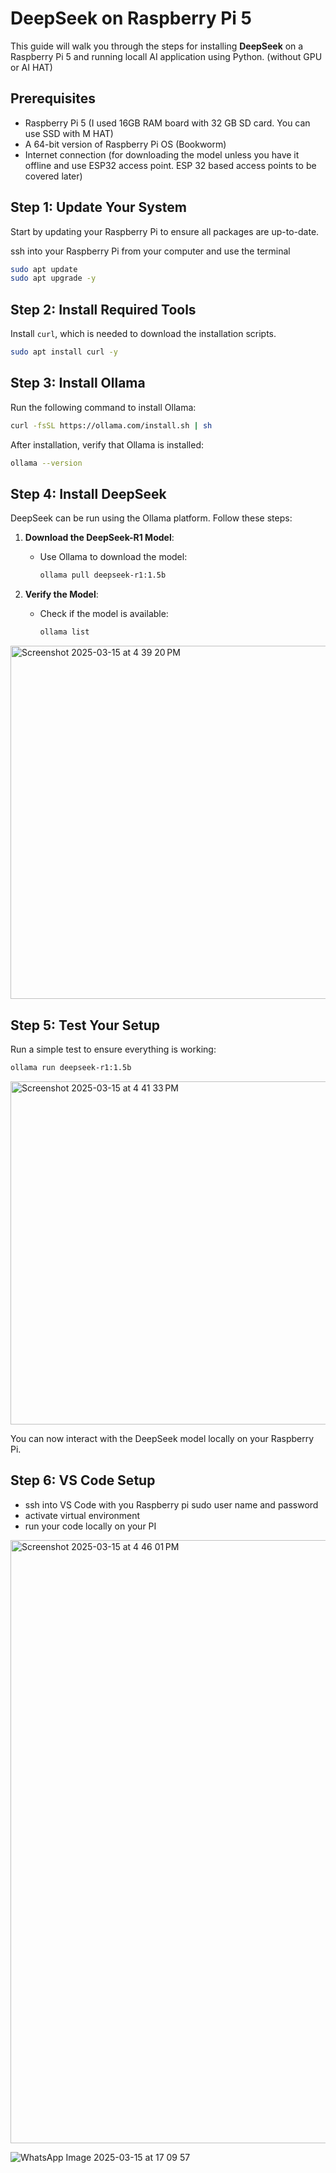 
# DeepSeek on Raspberry Pi 5

This guide will walk you through the steps for installing **DeepSeek** on a Raspberry Pi 5 and running locall AI application using Python. (without GPU or AI HAT)

## Prerequisites

- Raspberry Pi 5 (I used 16GB RAM board with 32 GB SD card. You can use SSD with M HAT)
- A 64-bit version of Raspberry Pi OS (Bookworm)
- Internet connection (for downloading the model unless you have it offline and use ESP32 access point. ESP 32 based access points to be covered later)


## Step 1: Update Your System

Start by updating your Raspberry Pi to ensure all packages are up-to-date.

ssh into your Raspberry Pi from your computer and use the terminal

```bash
sudo apt update
sudo apt upgrade -y
```

## Step 2: Install Required Tools

Install `curl`, which is needed to download the installation scripts.

```bash
sudo apt install curl -y
```

## Step 3: Install Ollama

Run the following command to install Ollama:

```bash
curl -fsSL https://ollama.com/install.sh | sh
```

After installation, verify that Ollama is installed:

```bash
ollama --version
```

## Step 4: Install DeepSeek

DeepSeek can be run using the Ollama platform. Follow these steps:

1. **Download the DeepSeek-R1 Model**:
   - Use Ollama to download the model:
     ```bash
     ollama pull deepseek-r1:1.5b
     ```

2. **Verify the Model**:
   - Check if the model is available:
     ```bash
     ollama list
     ```
<img width="565" alt="Screenshot 2025-03-15 at 4 39 20 PM" src="https://github.com/user-attachments/assets/ae3290a4-8631-4afd-a4e2-8ef3cb480db2" />

## Step 5: Test Your Setup

Run a simple test to ensure everything is working:

```bash
ollama run deepseek-r1:1.5b
```
<img width="549" alt="Screenshot 2025-03-15 at 4 41 33 PM" src="https://github.com/user-attachments/assets/305e8a4b-d37f-420f-8ca8-031f5e6cd8cb" />

You can now interact with the DeepSeek model locally on your Raspberry Pi.

## Step 6: VS Code Setup
- ssh into VS Code with you Raspberry pi sudo user name and password
- activate virtual environment
- run your code locally on your PI

<img width="965" alt="Screenshot 2025-03-15 at 4 46 01 PM" src="https://github.com/user-attachments/assets/696f5bcc-7e06-479e-9aa8-117d4bcb7361" />

![WhatsApp Image 2025-03-15 at 17 09 57](https://github.com/user-attachments/assets/d2656fab-a3f6-4c28-a3a8-58d209a4b651)


